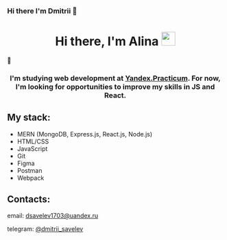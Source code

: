 ### Hi there I'm Dmitrii 👋
<h1 align="center">Hi there, I'm Alina <img src="https://github.com/blackcater/blackcater/raw/main/images/Hi.gif" height="32"/></h1>
🦏
<h3 align="center">I'm studying web development at <a href="https://practicum.yandex.ru/ target="_blank">Yandex.Practicum</a>. For now, I'm looking for opportunities to improve my skills in JS and React.</h3>

## My stack:

+ MERN (MongoDB, Express.js, React.js, Node.js)
+ HTML/CSS
+ JavaScript
+ Git
+ Figma
+ Postman
+ Webpack

## Contacts:

email: dsavelev1703@uandex.ru

telegram: [@dmitrii_savelev](https://t.me/dmitrii_savelev)
